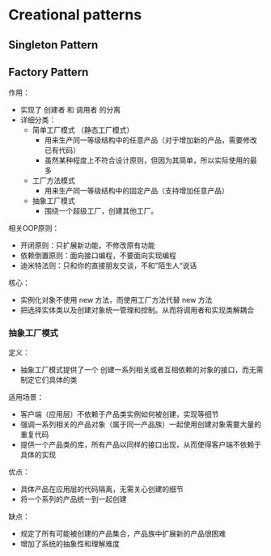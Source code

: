 # Creational patterns

## Singleton Pattern

## Factory Pattern

作用：

- 实现了 创建者 和 调用者 的分离
- 详细分类：
  - 简单工厂模式 （静态工厂模式）
    - 用来生产同一等级结构中的任意产品（对于增加新的产品，需要修改已有代码）
    - 虽然某种程度上不符合设计原则，但因为其简单，所以实际使用的最多
  - 工厂方法模式
    - 用来生产同一等级结构中的固定产品（支持增加任意产品）
  - 抽象工厂模式
    - 围绕一个超级工厂，创建其他工厂。

相关OOP原则：

- 开闭原则：只扩展新功能，不修改原有功能
- 依赖倒置原则：面向接口编程，不要面向实现编程
- 迪米特法则：只和你的直接朋友交谈，不和”陌生人“说话

核心：

- 实例化对象不使用 new 方法，而使用工厂方法代替 new 方法
- 把选择实体类以及创建对象统一管理和控制。从而将调用者和实现类解耦合

### 抽象工厂模式

定义：

- 抽象工厂模式提供了一个 创建一系列相关或者互相依赖的对象的接口，而无需制定它们具体的类

适用场景：

- 客户端（应用层）不依赖于产品类实例如何被创建，实现等细节
- 强调一系列相关的产品对象（属于同一产品族）一起使用创建对象需要大量的重复代码
- 提供一个产品类的库，所有产品以同样的接口出现，从而使得客户端不依赖于具体的实现

优点：

- 具体产品在应用层的代码隔离，无需关心创建的细节
- 将一个系列的产品统一到一起创建

缺点：

- 规定了所有可能被创建的产品集合，产品族中扩展新的产品很困难
- 增加了系统的抽象性和理解难度
